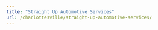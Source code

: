 ```yaml
---
title: "Straight Up Automotive Services"
url: /charlottesville/straight-up-automotive-services/
---
```

